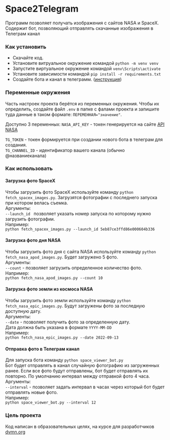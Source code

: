 # Space2Telegram
Программ позволяет получать изображения с сайтов NASA и SpaceX.
Содержит бот, позволяющий отправлять скачанные изображения 
в Телеграм канал

### Как установить
- Скачайте код.
- Установите витруальное окружение командой `python -m venv venv`
- Запустите виртуальное окружение командой `venv\Scripts\activate`
- Установите зависимости командой `pip install -r requirements.txt`
- Создайте бота и канал в телеграмм. ([инструкция](https://smmplanner.com/blog/otlozhennyj-posting-v-telegram/))

### Переменные окружения
Часть настроек проекта берётся из переменных окружения. 
Чтобы их определить, создайте файл `.env` в папке с фалами проекта 
и запишите туда данные в таком формате: `ПЕРЕМЕННАЯ="значение"`.

Доступно 3 переменных:
`NASA_API_KEY` - токен генерируется на сайте [API NASA](https://api.nasa.gov/)

`TG_TOKEN` - токен формируется при создании нового бота в телеграм
для создания.<br>
`TG_CHANNEL_ID` - идентификатор вашего канала (обычно @названиеканала)

### Как использовать
#### Загрузка фото SpaceX
Чтобы загрузить фото SpaceX используйте команду
`python fetch_spacex_images.py`. Загрузятся фотографии с последнего 
запуска при котором велась съемка.<br>
Аргументы:<br>
`--launch_id ` позволяет указать номер запуска
по которому нужно загрузить фотографии. <br>
Например:<br>
`python fetch_spacex_images.py --launch_id 5eb87ce3ffd86e000604b336`

#### Загрузка фото дня NASA
Чтобы загрузить фото дня с сайта NASA используйте команду
`python fetch_nasa_apod_images.py`. Будет загружено 5 фото.<br>
Аргументы:<br>
`--count` - позволяет загрузить определенное количество фото.<br>
Например: <br>
`python fetch_nasa_apod_images.py --count 10` 

#### Загрузка фото земли из космоса NASA
Чтобы загрузить фото земли используйте команду
`python fetch_nasa_epic_images.py`. Будут загружены фото за последную 
доступную дату.<br>
Аргументы:<br>
`--date` - позволяет получить фото за определенную дату.<br>
Дата должна быть указана в формате `YYYY-MM-DD`<br>
Например: <br>
`python fetch_nasa_epic_images.py --date 2022-09-13`

#### Отправка фото в Телеграм канал
Для запуска бота команду 
`python space_viewer_bot.py`<br>
Бот будет отправлять в канал случайную фотографию из загруженных ранее.
Если все фото будут отправлены, бот будет отправлять их повторно.
По умолчанию интервал между отправкой фото 4 часа.<br>
Аргументы:<br>
`--interval` - позволяет задать интервал в часах через который бот будет
отправлять новые фото.<br>
Например:<br>
`python space_viewer_bot.py --interval 12` 

### Цель проекта
Код написан в образовательных целях, 
на курсе для разработчиков [dvmn.org](https://dvmn.org/referrals/u4guYYiV5HjY6tnwtCShzP2cWFYE0EWnKeoJLEWP/)